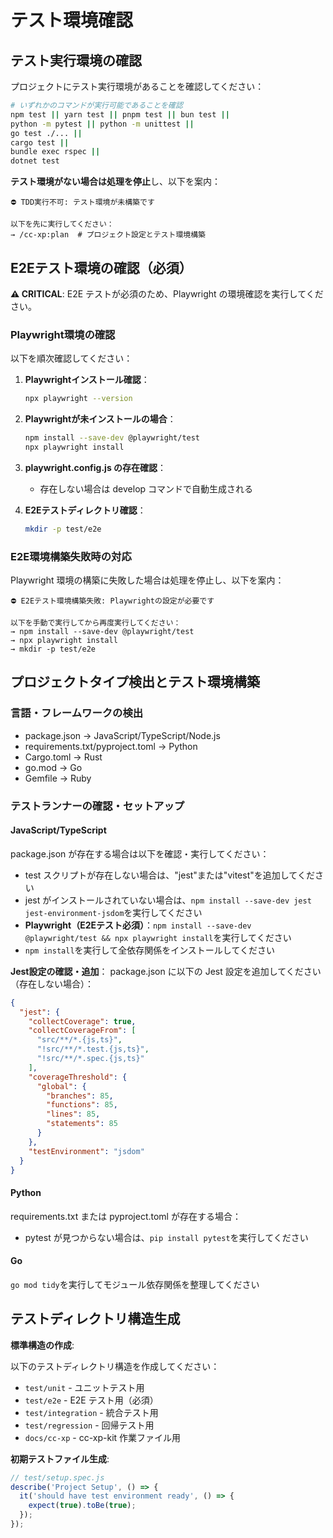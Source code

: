 # テスト環境確認

## テスト実行環境の確認

プロジェクトにテスト実行環境があることを確認してください：

```bash
# いずれかのコマンドが実行可能であることを確認
npm test || yarn test || pnpm test || bun test ||
python -m pytest || python -m unittest ||
go test ./... ||
cargo test ||
bundle exec rspec ||
dotnet test
```

**テスト環境がない場合は処理を停止**し、以下を案内：

```
⛔ TDD実行不可: テスト環境が未構築です

以下を先に実行してください：
→ /cc-xp:plan  # プロジェクト設定とテスト環境構築
```

## E2Eテスト環境の確認（必須）

**⚠️ CRITICAL**: E2E テストが必須のため、Playwright の環境確認を実行してください。

### Playwright環境の確認

以下を順次確認してください：

1. **Playwrightインストール確認**：
   ```bash
   npx playwright --version
   ```

2. **Playwrightが未インストールの場合**：
   ```bash
   npm install --save-dev @playwright/test
   npx playwright install
   ```

3. **playwright.config.js の存在確認**：
   - 存在しない場合は develop コマンドで自動生成される

4. **E2Eテストディレクトリ確認**：
   ```bash
   mkdir -p test/e2e
   ```

### E2E環境構築失敗時の対応

Playwright 環境の構築に失敗した場合は処理を停止し、以下を案内：

```
⛔ E2Eテスト環境構築失敗: Playwrightの設定が必要です

以下を手動で実行してから再度実行してください：
→ npm install --save-dev @playwright/test
→ npx playwright install
→ mkdir -p test/e2e
```

## プロジェクトタイプ検出とテスト環境構築

### 言語・フレームワークの検出

- package.json → JavaScript/TypeScript/Node.js
- requirements.txt/pyproject.toml → Python
- Cargo.toml → Rust
- go.mod → Go
- Gemfile → Ruby

### テストランナーの確認・セットアップ

#### JavaScript/TypeScript

package.json が存在する場合は以下を確認・実行してください：
- test スクリプトが存在しない場合は、"jest"または"vitest"を追加してください
- jest がインストールされていない場合は、`npm install --save-dev jest jest-environment-jsdom`を実行してください  
- **Playwright（E2Eテスト必須）**：`npm install --save-dev @playwright/test && npx playwright install`を実行してください
- `npm install`を実行して全依存関係をインストールしてください

**Jest設定の確認・追加**：
package.json に以下の Jest 設定を追加してください（存在しない場合）：
```json
{
  "jest": {
    "collectCoverage": true,
    "collectCoverageFrom": [
      "src/**/*.{js,ts}",
      "!src/**/*.test.{js,ts}",
      "!src/**/*.spec.{js,ts}"
    ],
    "coverageThreshold": {
      "global": {
        "branches": 85,
        "functions": 85,
        "lines": 85,
        "statements": 85
      }
    },
    "testEnvironment": "jsdom"
  }
}
```

#### Python

requirements.txt または pyproject.toml が存在する場合：
- pytest が見つからない場合は、`pip install pytest`を実行してください

#### Go

`go mod tidy`を実行してモジュール依存関係を整理してください

## テストディレクトリ構造生成

**標準構造の作成**:

以下のテストディレクトリ構造を作成してください：
- `test/unit` - ユニットテスト用
- `test/e2e` - E2E テスト用（必須）
- `test/integration` - 統合テスト用  
- `test/regression` - 回帰テスト用
- `docs/cc-xp` - cc-xp-kit 作業ファイル用

**初期テストファイル生成**:
```javascript
// test/setup.spec.js
describe('Project Setup', () => {
  it('should have test environment ready', () => {
    expect(true).toBe(true);
  });
});
```